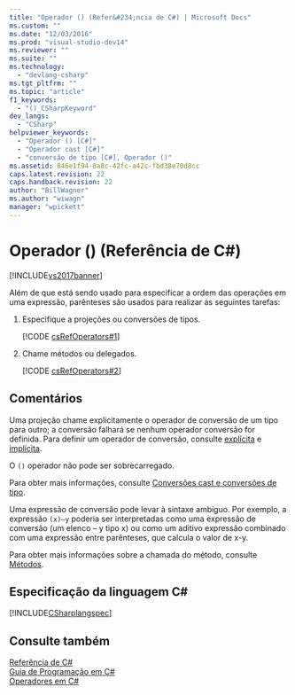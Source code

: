 ```yaml
---
title: "Operador () (Refer&#234;ncia de C#) | Microsoft Docs"
ms.custom: ""
ms.date: "12/03/2016"
ms.prod: "visual-studio-dev14"
ms.reviewer: ""
ms.suite: ""
ms.technology: 
  - "devlang-csharp"
ms.tgt_pltfrm: ""
ms.topic: "article"
f1_keywords: 
  - "()_CSharpKeyword"
dev_langs: 
  - "CSharp"
helpviewer_keywords: 
  - "Operador () [C#]"
  - "Operador cast [C#]"
  - "conversão de tipo [C#], Operador ()"
ms.assetid: 846e1f94-8a8c-42fc-a42c-fbd38e70d8cc
caps.latest.revision: 22
caps.handback.revision: 22
author: "BillWagner"
ms.author: "wiwagn"
manager: "wpickett"
---
```

# Operador () (Refer&#234;ncia de C#)
[!INCLUDE[vs2017banner](../../../csharp/includes/vs2017banner.md)]

Além de que está sendo usado para especificar a ordem das operações em uma expressão, parênteses são usados para realizar as seguintes tarefas:  
  
1.  Especifique a projeções ou conversões de tipos.  
  
     [!CODE [csRefOperators#1](../CodeSnippet/VS_Snippets_VBCSharp/csrefOperators#1)]  
  
2.  Chame métodos ou delegados.  
  
     [!CODE [csRefOperators#2](../CodeSnippet/VS_Snippets_VBCSharp/csrefOperators#2)]  
  
## Comentários  
 Uma projeção chame explicitamente o operador de conversão de um tipo para outro; a conversão falhará se nenhum operador conversão for definida.  Para definir um operador de conversão, consulte  [explícita](../../../csharp/language-reference/keywords/explicit.md) e  [implícita](../../../csharp/language-reference/keywords/implicit.md).  
  
 O `()` operador não pode ser sobrecarregado.  
  
 Para obter mais informações, consulte [Conversões cast e conversões de tipo](../../../csharp/programming-guide/types/casting-and-type-conversions.md).  
  
 Uma expressão de conversão pode levar à sintaxe ambíguo.  Por exemplo, a expressão `(x)–y` poderia ser interpretadas como uma expressão de conversão \(um elenco – y tipo x\) ou como um aditivo expressão combinado com uma expressão entre parênteses, que calcula o valor de x\-y.  
  
 Para obter mais informações sobre a chamada do método, consulte [Métodos](../../../fsharp/language-reference/members/methods.md).  
  
## Especificação da linguagem C\#  
 [!INCLUDE[CSharplangspec](../../../csharp/language-reference/keywords/includes/csharplangspec_md.md)]  
  
## Consulte também  
 [Referência de C\#](../../../csharp/language-reference/index.md)   
 [Guia de Programação em C\#](../../../csharp/programming-guide/index.md)   
 [Operadores em C\#](../../../csharp/language-reference/operators/index.md)